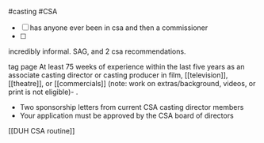 #casting #CSA 

- [ ] has anyone ever been in csa and then a commissioner
- [ ] 
incredibly informal. SAG, and 2 csa recommendations.

tag page
At least 75 weeks of experience within the last five years as an associate casting director or casting producer in film, [[television]], [[theatre]], or [[commercials]] (note: work on extras/background, videos, or print is not eligible)[](https://www.castingsociety.com/page/memberships)[](https://www.castingsociety.com/page/membership-requirements)[](https://www.backstage.com/magazine/article/facts-casting-society-america-12188/)- .
    
- Two sponsorship letters from current CSA casting director members[](https://www.backstage.com/magazine/article/facts-casting-society-america-12188/)
- Your application must be approved by the CSA board of directors[](https://www.backstage.com/magazine/article/facts-casting-society-america-12188/)

[[DUH CSA routine]]

